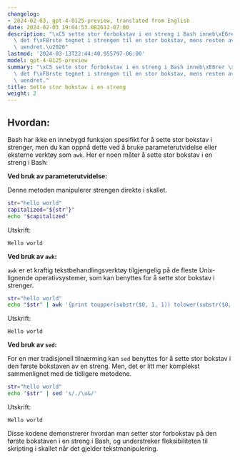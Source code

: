 ```yaml
---
changelog:
- 2024-02-03, gpt-4-0125-preview, translated from English
date: 2024-02-03 19:04:53.082612-07:00
description: "\xC5 sette stor forbokstav i en streng i Bash inneb\xE6rer \xE5 omdanne\
  \ det f\xF8rste tegnet i strengen til en stor bokstav, mens resten av strengen forblir\
  \ uendret.\u2026"
lastmod: '2024-03-13T22:44:40.955797-06:00'
model: gpt-4-0125-preview
summary: "\xC5 sette stor forbokstav i en streng i Bash inneb\xE6rer \xE5 omdanne\
  \ det f\xF8rste tegnet i strengen til en stor bokstav, mens resten av strengen forblir\
  \ uendret."
title: Sette stor bokstav i en streng
weight: 2
---
```


## Hvordan:
Bash har ikke en innebygd funksjon spesifikt for å sette stor bokstav i strenger, men du kan oppnå dette ved å bruke parameterutvidelse eller eksterne verktøy som `awk`. Her er noen måter å sette stor bokstav i en streng i Bash:

**Ved bruk av parameterutvidelse:**

Denne metoden manipulerer strengen direkte i skallet.

```bash
str="hello world"
capitalized="${str^}"
echo "$capitalized"
```
Utskrift:
```
Hello world
```

**Ved bruk av `awk`:**

`awk` er et kraftig tekstbehandlingsverktøy tilgjengelig på de fleste Unix-lignende operativsystemer, som kan benyttes for å sette stor bokstav i strenger.

```bash
str="hello world"
echo "$str" | awk '{print toupper(substr($0, 1, 1)) tolower(substr($0, 2))}'
```
Utskrift:
```
Hello world
```

**Ved bruk av `sed`:**

For en mer tradisjonell tilnærming kan `sed` benyttes for å sette stor bokstav i den første bokstaven av en streng. Men, det er litt mer komplekst sammenlignet med de tidligere metodene.

```bash
str="hello world"
echo "$str" | sed 's/./\u&/'
```
Utskrift:
```
Hello world
```

Disse kodene demonstrerer hvordan man setter stor forbokstav på den første bokstaven i en streng i Bash, og understreker fleksibiliteten til skripting i skallet når det gjelder tekstmanipulering.
